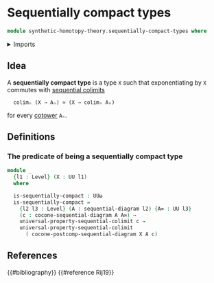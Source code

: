 # Sequentially compact types

```agda
module synthetic-homotopy-theory.sequentially-compact-types where
```

<details><summary>Imports</summary>

```agda
open import foundation.dependent-products-propositions
open import foundation.propositions
open import foundation.universe-levels

open import synthetic-homotopy-theory.cocones-under-sequential-diagrams
open import synthetic-homotopy-theory.sequential-diagrams
open import synthetic-homotopy-theory.universal-property-sequential-colimits
```

</details>

## Idea

A **sequentially compact type** is a type `X` such that exponentiating by `X`
commutes with
[sequential colimits](synthetic-homotopy-theory.universal-property-sequential-colimits.md)

```text
  colimₙ (X → Aₙ) ≃ (X → colimₙ Aₙ)
```

for every [cotower](synthetic-homotopy-theory.sequential-diagrams.md) `Aₙ`.

## Definitions

### The predicate of being a sequentially compact type

```agda
module _
  {l1 : Level} (X : UU l1)
  where

  is-sequentially-compact : UUω
  is-sequentially-compact =
    {l2 l3 : Level} (A : sequential-diagram l2) {A∞ : UU l3}
    (c : cocone-sequential-diagram A A∞) →
    universal-property-sequential-colimit c →
    universal-property-sequential-colimit
      ( cocone-postcomp-sequential-diagram X A c)
```

## References

{{#bibliography}} {{#reference Rij19}}
